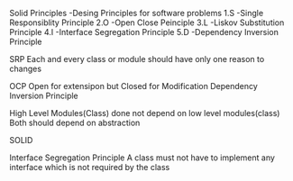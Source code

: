    Solid Principles -Desing Principles for software problems
               1.S -Single Responsiblity Principle
               2.O -Open Close Peinciple
               3.L -Liskov Substitution Principle
               4.I -Interface Segregation Principle
               5.D -Dependency Inversion Principle

SRP
 Each and every class or module should have only one reason to changes

OCP
Open for extensipon but Closed for Modification
Dependency Inversion Principle

High Level Modules(Class) done not depend on low level modules(class)
Both should depend on abstraction


SOLID

Interface Segregation Principle
  A class must not have to implement any interface which is not required by the class
